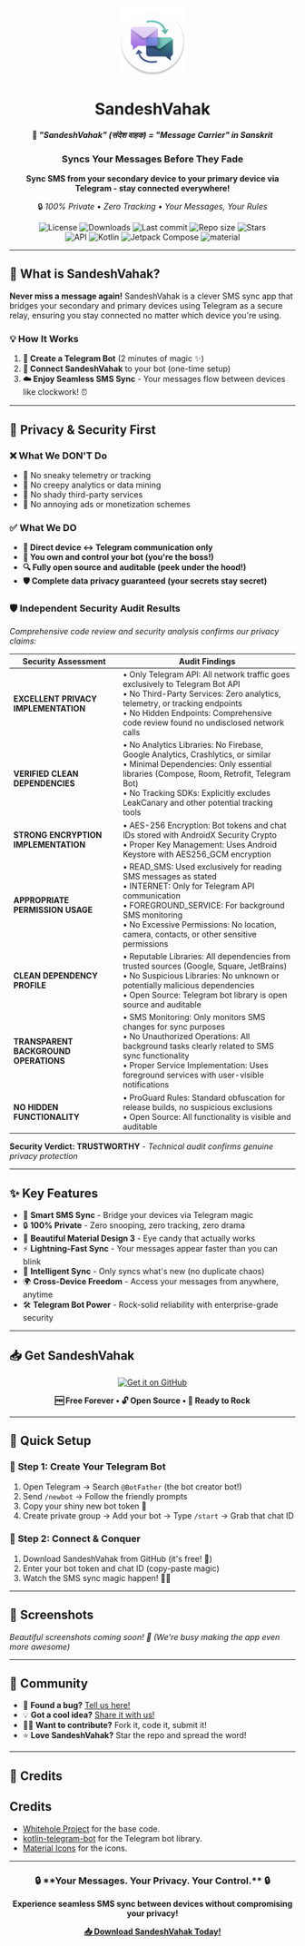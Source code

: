 <!-- ---------- Header ---------- -->
<div align="center">
  <img src="app/src/main/res/mipmap-xxxhdpi/ic_launcher_round.webp" width="120" height="120">
  <h1>SandeshVahak</h1>
  <h4>💬 <em>"SandeshVahak" (संदेश वाहक) = "Message Carrier" in Sanskrit</em></h4>
  <h3>Syncs Your Messages Before They Fade</h3>
  <p><strong>Sync SMS from your secondary device to your primary device via Telegram - stay connected everywhere!</strong></p>
  <p>🔒 <em>100% Private • Zero Tracking • Your Messages, Your Rules</em></p>

<!-- ---------- Badges ---------- -->
  <div align="center">
    <img alt="License" src="https://img.shields.io/badge/License-Apache%202.0-blue.svg?style=flat-square">
    <img alt="Downloads" src="https://img.shields.io/github/downloads/AKS-Labs/SandeshVahak/total?color=c3e7ff&style=flat-square">
    <img alt="Last commit" src="https://img.shields.io/github/last-commit/AKS-Labs/SandeshVahak?color=c3e7ff&style=flat-square">
    <img alt="Repo size" src="https://img.shields.io/github/repo-size/AKS-Labs/SandeshVahak?color=c3e7ff&style=flat-square">
    <img alt="Stars" src="https://img.shields.io/github/stars/AKS-Labs/SandeshVahak?color=c3e7ff&style=flat-square">
    <br>
</div>

<!-- ----------   Labels ---------- -->
<div align="center">
  <img alt="API" src="https://img.shields.io/badge/Api%2029+-50f270?logo=android&logoColor=black&style=for-the-badge"/>
  <img alt="Kotlin" src="https://img.shields.io/badge/Kotlin-a503fc?logo=kotlin&logoColor=white&style=for-the-badge"/>
  <img alt="Jetpack Compose" src="https://img.shields.io/static/v1?style=for-the-badge&message=Jetpack+Compose&color=4285F4&logo=Jetpack+Compose&logoColor=FFFFFF&label="/>
  <img alt="material" src="https://custom-icon-badges.demolab.com/badge/material%20you-lightblue?style=for-the-badge&logocolor=333&logo=material-you"/>
</div>
</div>

---

## 🌟 **What is SandeshVahak?**

**Never miss a message again!** SandeshVahak is a clever SMS sync app that bridges your secondary and primary devices using Telegram as a secure relay, ensuring you stay connected no matter which device you're using.

### 💡 **How It Works**
1. **🤖 Create a Telegram Bot** (2 minutes of magic ✨)
2. **📱 Connect SandeshVahak** to your bot (one-time setup)
3. **☁️ Enjoy Seamless SMS Sync** - Your messages flow between devices like clockwork! ⏰

---

## 🔐 **Privacy & Security First**

### ❌ **What We DON'T Do**
- 🚫 No sneaky telemetry or tracking
- 🚫 No creepy analytics or data mining
- 🚫 No shady third-party services
- 🚫 No annoying ads or monetization schemes

### ✅ **What We DO**
- **🎯 Direct device ↔ Telegram communication only**
- **👑 You own and control your bot (you're the boss!)**
- **🔍 Fully open source and auditable (peek under the hood!)**
- **🛡️ Complete data privacy guaranteed (your secrets stay secret)**

### 🛡️ **Independent Security Audit Results**
*Comprehensive code review and security analysis confirms our privacy claims:*

| **Security Assessment** | **Audit Findings** |
|-------------------------|---------------------|
| **EXCELLENT PRIVACY IMPLEMENTATION** | • Only Telegram API: All network traffic goes exclusively to Telegram Bot API<br>• No Third-Party Services: Zero analytics, telemetry, or tracking endpoints<br>• No Hidden Endpoints: Comprehensive code review found no undisclosed network calls |
| **VERIFIED CLEAN DEPENDENCIES** | • No Analytics Libraries: No Firebase, Google Analytics, Crashlytics, or similar<br>• Minimal Dependencies: Only essential libraries (Compose, Room, Retrofit, Telegram Bot)<br>• No Tracking SDKs: Explicitly excludes LeakCanary and other potential tracking tools |
| **STRONG ENCRYPTION IMPLEMENTATION** | • AES-256 Encryption: Bot tokens and chat IDs stored with AndroidX Security Crypto<br>• Proper Key Management: Uses Android Keystore with AES256_GCM encryption |
| **APPROPRIATE PERMISSION USAGE** | • READ_SMS: Used exclusively for reading SMS messages as stated<br>• INTERNET: Only for Telegram API communication<br>• FOREGROUND_SERVICE: For background SMS monitoring<br>• No Excessive Permissions: No location, camera, contacts, or other sensitive permissions |
| **CLEAN DEPENDENCY PROFILE** | • Reputable Libraries: All dependencies from trusted sources (Google, Square, JetBrains)<br>• No Suspicious Libraries: No unknown or potentially malicious dependencies<br>• Open Source: Telegram bot library is open source and auditable |
| **TRANSPARENT BACKGROUND OPERATIONS** | • SMS Monitoring: Only monitors SMS changes for sync purposes<br>• No Unauthorized Operations: All background tasks clearly related to SMS sync functionality<br>• Proper Service Implementation: Uses foreground services with user-visible notifications |
| **NO HIDDEN FUNCTIONALITY** | • ProGuard Rules: Standard obfuscation for release builds, no suspicious exclusions<br>• Open Source: All functionality is visible and auditable |

**Security Verdict: TRUSTWORTHY** - *Technical audit confirms genuine privacy protection*

---

## ✨ **Key Features**

- 💬 **Smart SMS Sync** - Bridge your devices via Telegram magic
- 🔒 **100% Private** - Zero snooping, zero tracking, zero drama
- 🎨 **Beautiful Material Design 3** - Eye candy that actually works
- ⚡ **Lightning-Fast Sync** - Your messages appear faster than you can blink
- 🧠 **Intelligent Sync** - Only syncs what's new (no duplicate chaos)
- 🌍 **Cross-Device Freedom** - Access your messages from anywhere, anytime
- 🛠️ **Telegram Bot Power** - Rock-solid reliability with enterprise-grade security
---

## 📥 **Get SandeshVahak**

<div align="center">
  <a href="https://github.com/AKS-Labs/SandeshVahak/releases">
    <img alt="Get it on GitHub" src="https://user-images.githubusercontent.com/69304392/148696068-0cfea65d-b18f-4685-82b5-329a330b1c0d.png" height="80px">
  </a>
  <br>
  <p><strong>🆓 Free Forever • 🔓 Open Source • 🚀 Ready to Rock</strong></p>
</div>

---

## 🚀 **Quick Setup**

### 🤖 **Step 1: Create Your Telegram Bot**
1. Open Telegram → Search `@BotFather` (the bot creator bot!)
2. Send `/newbot` → Follow the friendly prompts
3. Copy your shiny new bot token 🔑
4. Create private group → Add your bot → Type `/start` → Grab that chat ID

### 📱 **Step 2: Connect & Conquer**
1. Download SandeshVahak from GitHub (it's free! 🎁)
2. Enter your bot token and chat ID (copy-paste magic)
3. Watch the SMS sync magic happen! 🎉✨

---

## 📱 **Screenshots**

*Beautiful screenshots coming soon! 📸 (We're busy making the app even more awesome)*

---

## 🤝 **Community**

- 🐛 **Found a bug?** [Tell us here!](https://github.com/AKS-Labs/SandeshVahak/issues)
- 💡 **Got a cool idea?** [Share it with us!](https://github.com/AKS-Labs/SandeshVahak/issues)
- 👨‍💻 **Want to contribute?** Fork it, code it, submit it!
- ⭐ **Love SandeshVahak?** Star the repo and spread the word!

---

## 🙏 **Credits**

## Credits
* [Whitehole Project](https://github.com/beradeep/whitehole/) for the base code.
* [kotlin-telegram-bot](https://github.com/kotlin-telegram-bot) for the Telegram bot library.
* [Material Icons](https://material.io/resources/icons/) for the icons.

---

<div align="center">
  <h3>🔒 **Your Messages. Your Privacy. Your Control.** 🔒</h3>
  <p><strong>Experience seamless SMS sync between devices without compromising your privacy!</strong></p>

  <a href="https://github.com/AKS-Labs/SandeshVahak/releases">
    <strong>📥 Download SandeshVahak Today!</strong>
  </a>
</div>
